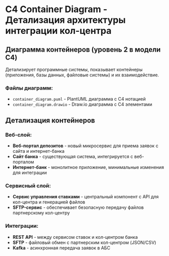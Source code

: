 # C4 Container Diagram - Детализация архитектуры интеграции кол-центра

## Диаграмма контейнеров (уровень 2 в модели C4)

Детализирует программные системы, показывает контейнеры (приложения, базы данных, файловые системы) и их взаимодействие.

### Файлы диаграмм:
- `container_diagram.puml` - PlantUML диаграмма с C4 нотацией
- `container_diagram.drawio` - Draw.io диаграмма с C4 элементами

## Детализация контейнеров

### Веб-слой:
- **Веб-портал депозитов** - новый микросервис для приема заявок с сайта и интернет-банка
- **Сайт банка** - существующая система, интегрируется с веб-порталом
- **Интернет-банк** - монолитное приложение, минимальные изменения для интеграции

### Сервисный слой:
- **Сервис управления ставками** - центральный компонент с API для кол-центра и генерацией файлов
- **SFTP-сервис** - обеспечивает безопасную передачу файлов партнерскому кол-центру

### Интеграции:
- **REST API** - между сервисом ставок и кол-центром банка
- **SFTP** - файловый обмен с партнерским кол-центром (JSON/CSV)
- **Kafka** - асинхронная передача заявок в АБС
